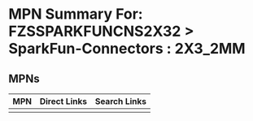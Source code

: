 



# MPN Summary For: FZSSPARKFUNCNS2X32 > SparkFun-Connectors : 2X3_2MM

## MPNs
  

|MPN|Direct Links|Search Links|
| :--- | :--- | :--- |
||||
